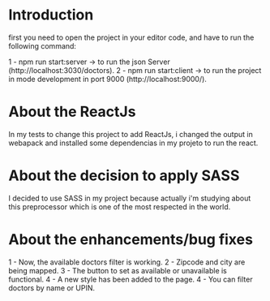 # Introduction
first you need to open the project in your editor code, and have to run the following command:

1 - npm run start:server -> to run the json Server (http://localhost:3030/doctors).
2 - npm run start:client -> to run the project in mode development in port 9000 (http://localhost:9000/).

# About the ReactJs
In my tests to change this project to add ReactJs, i changed the output in webapack and installed some dependencias in my projeto to run the react.

# About the decision to apply SASS
I decided to use SASS in my project because actually i'm studying about this preprocessor which is one of the most respected in the world.

# About the enhancements/bug fixes 
1 - Now, the available doctors filter is working.
2 - Zipcode and city are being mapped.
3 - The button to set as available or unavailable is functional.
4 - A new style has been added to the page.
4 - You can filter doctors by name or UPIN.